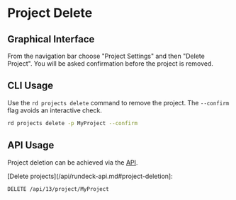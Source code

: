 # Project Delete

## Graphical Interface

From the navigation bar choose "Project Settings" and then "Delete Project". You will be asked confirmation before the project is removed.

## CLI Usage

Use the `rd projects delete` command to remove the project.
The `--confirm` flag avoids an interactive check.

```bash
rd projects delete -p MyProject --confirm
```

## API Usage

Project deletion can be achieved via the [API](/api/rundeck-api.md).

[Delete projects](/api/rundeck-api.md#project-deletion]:

    DELETE /api/13/project/MyProject
